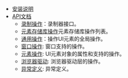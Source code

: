 <!-- _sidebar.md -->


* [安装说明](./index.md)
* [API文档](./python/python.md)
  * [录制操作](./python/recorder/recorder.md)：录制器接口。
  * [元素存储库操作](./python/locatorstore/locatorstore.md)元素存储库操作列表。
  * [通用操作](./python/globalfunctions/globalfunctions.md)：操作UI元素的全局操作。
  * [窗口操作](./python/window/window.md): 窗口支持的操作。
  * [元素操作](./python/pageelement/pageelement.md): UI元素对象的属性和支持的操作。
  * [浏览器驱动](./python/webdriver/webdriver.md): 浏览器驱动层的操作。
  * [异常定义](./python/exceptions/exceptions.md): 异常定义。